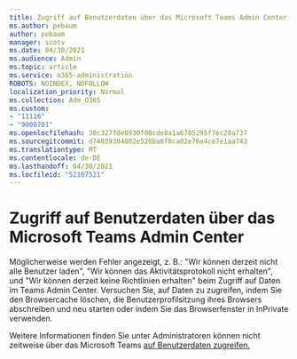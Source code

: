 ```yaml
---
title: Zugriff auf Benutzerdaten über das Microsoft Teams Admin Center
ms.author: pebaum
author: pebaum
manager: scotv
ms.date: 04/30/2021
ms.audience: Admin
ms.topic: article
ms.service: o365-administration
ROBOTS: NOINDEX, NOFOLLOW
localization_priority: Normal
ms.collection: Adm_O365
ms.custom:
- "11116"
- "9000701"
ms.openlocfilehash: 30c327fde0930f00cde8a1a6785295f7ec20a737
ms.sourcegitcommit: d74039304002e526ba6f8ca02e76e4ce7e1aa743
ms.translationtype: MT
ms.contentlocale: de-DE
ms.lasthandoff: 04/30/2021
ms.locfileid: "52107521"
---
```

# <a name="cant-access-user-data-via-the-microsoft-teams-admin-center"></a>Zugriff auf Benutzerdaten über das Microsoft Teams Admin Center

Möglicherweise werden Fehler angezeigt, z. B.: "Wir können derzeit nicht alle Benutzer laden", "Wir können das Aktivitätsprotokoll nicht erhalten", und "Wir können derzeit keine Richtlinien erhalten" beim Zugriff auf Daten im Teams Admin Center. Versuchen Sie, auf Daten zu zugreifen, indem Sie den Browsercache löschen, die Benutzerprofilsitzung ihres Browsers abschreiben und neu starten oder indem Sie das Browserfenster in InPrivate verwenden. 

Weitere Informationen finden Sie unter Administratoren können nicht zeitweise über das Microsoft Teams [auf Benutzerdaten zugreifen.](https://docs.microsoft.com/microsoftteams/troubleshoot/teams-administration/cannot-access-admin-center)